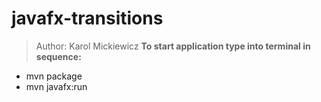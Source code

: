 # javafx-transitions
> Author: Karol Mickiewicz
**To start application type into terminal in sequence:**
- mvn package
- mvn javafx:run
